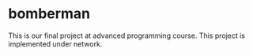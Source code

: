 # bomberman
This is our final project at advanced programming course.
This project is implemented under network.
